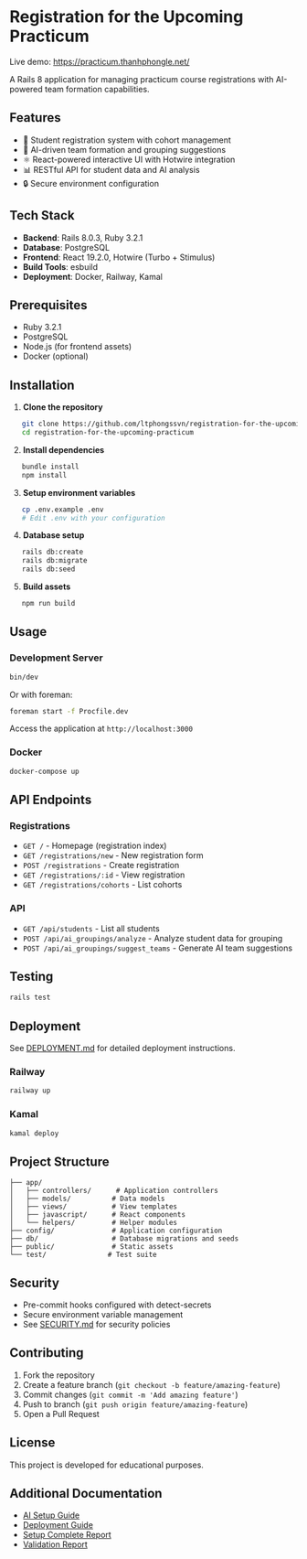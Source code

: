 # Registration for the Upcoming Practicum

Live demo: https://practicum.thanhphongle.net/

A Rails 8 application for managing practicum course registrations with AI-powered team formation capabilities.

## Features

- 📝 Student registration system with cohort management
- 🤖 AI-driven team formation and grouping suggestions
- ⚛️ React-powered interactive UI with Hotwire integration
- 📊 RESTful API for student data and AI analysis
- 🔒 Secure environment configuration

## Tech Stack

- **Backend**: Rails 8.0.3, Ruby 3.2.1
- **Database**: PostgreSQL
- **Frontend**: React 19.2.0, Hotwire (Turbo + Stimulus)
- **Build Tools**: esbuild
- **Deployment**: Docker, Railway, Kamal

## Prerequisites

- Ruby 3.2.1
- PostgreSQL
- Node.js (for frontend assets)
- Docker (optional)

## Installation

1. **Clone the repository**
```bash
   git clone https://github.com/ltphongssvn/registration-for-the-upcoming-practicum.git
   cd registration-for-the-upcoming-practicum
```

2. **Install dependencies**
```bash
   bundle install
   npm install
```

3. **Setup environment variables**
```bash
   cp .env.example .env
   # Edit .env with your configuration
```

4. **Database setup**
```bash
   rails db:create
   rails db:migrate
   rails db:seed
```

5. **Build assets**
```bash
   npm run build
```

## Usage

### Development Server
```bash
bin/dev
```

Or with foreman:
```bash
foreman start -f Procfile.dev
```

Access the application at `http://localhost:3000`

### Docker
```bash
docker-compose up
```

## API Endpoints

### Registrations
- `GET /` - Homepage (registration index)
- `GET /registrations/new` - New registration form
- `POST /registrations` - Create registration
- `GET /registrations/:id` - View registration
- `GET /registrations/cohorts` - List cohorts

### API
- `GET /api/students` - List all students
- `POST /api/ai_groupings/analyze` - Analyze student data for grouping
- `POST /api/ai_groupings/suggest_teams` - Generate AI team suggestions

## Testing
```bash
rails test
```

## Deployment

See [DEPLOYMENT.md](DEPLOYMENT.md) for detailed deployment instructions.

### Railway
```bash
railway up
```

### Kamal
```bash
kamal deploy
```

## Project Structure
```
├── app/
│   ├── controllers/      # Application controllers
│   ├── models/          # Data models
│   ├── views/           # View templates
│   ├── javascript/      # React components
│   └── helpers/         # Helper modules
├── config/              # Application configuration
├── db/                  # Database migrations and seeds
├── public/              # Static assets
└── test/               # Test suite
```

## Security

- Pre-commit hooks configured with detect-secrets
- Secure environment variable management
- See [SECURITY.md](SECURITY.md) for security policies

## Contributing

1. Fork the repository
2. Create a feature branch (`git checkout -b feature/amazing-feature`)
3. Commit changes (`git commit -m 'Add amazing feature'`)
4. Push to branch (`git push origin feature/amazing-feature`)
5. Open a Pull Request

## License

This project is developed for educational purposes.

## Additional Documentation

- [AI Setup Guide](AI_SETUP.md)
- [Deployment Guide](DEPLOYMENT.md)
- [Setup Complete Report](SETUP_COMPLETE.md)
- [Validation Report](VALIDATION_REPORT.md)
